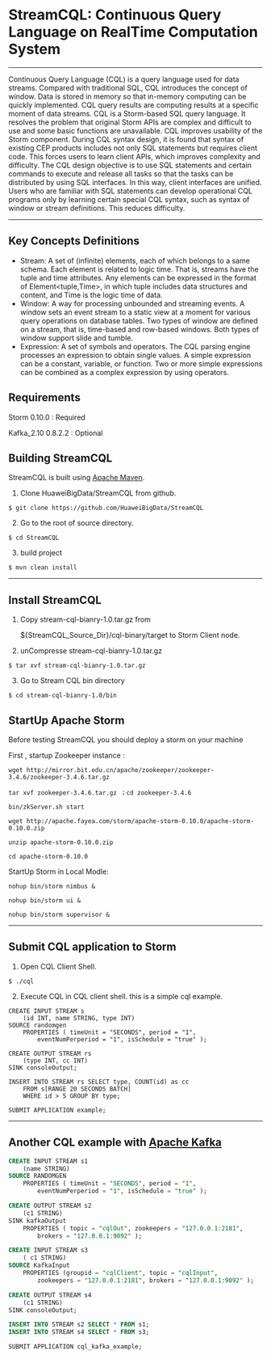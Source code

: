 # StreamCQL: Continuous Query Language on RealTime Computation System

------

Continuous Query Language (CQL) is a query language used for data streams. Compared with traditional SQL, CQL introduces the concept of window. Data is stored in memory so that in-memory computing can be quickly implemented. CQL query results are computing results at a specific moment of data streams.
CQL is a Storm-based SQL query language. It resolves the problem that original Storm APIs are complex and difficult to use and some basic functions are unavailable. CQL improves usability of the Storm component. 
During CQL syntax design, it is found that syntax of existing CEP products includes not only SQL statements but requires client code. This forces users to learn client APIs, which improves complexity and difficulty. 
The CQL design objective is to use SQL statements and certain commands to execute and release all tasks so that the tasks can be distributed by using SQL interfaces. In this way, client interfaces are unified. Users who are familiar with SQL statements can develop operational CQL programs only by learning certain special CQL syntax, such as syntax of window or stream definitions. This reduces difficulty. 

------
## Key Concepts Definitions

 - Stream: A set of (infinite) elements, each of which belongs to a same schema. Each element is related to logic time. That is, streams have the tuple and time attributes. Any elements can be expressed in the format of Element<tuple,Time>, in which tuple includes data structures and content, and Time is the logic time of data.
 - Window: A way for processing unbounded and streaming events. A window sets an event stream to a static view at a moment for various query operations on database tables. Two types of window are defined on a stream, that is, time-based and row-based windows. Both types of window support slide and tumble. 
 - Expression: A set of symbols and operators. The CQL parsing engine processes an expression to obtain single values. A simple expression can be a constant, variable, or function. Two or more simple expressions can be combined as a complex expression by using operators.

## Requirements

Storm 0.10.0 : Required

Kafka_2.10 0.8.2.2 : Optional

## Building StreamCQL
StreamCQL is built using [Apache Maven](http://maven.apache.org/).

 1. Clone HuaweiBigData/StreamCQL from github.
```shell
$ git clone https://github.com/HuaweiBigData/StreamCQL
```

 2. Go to the root of source directory.
```shell
$ cd StreamCQL
```

 3. build project
```shell
$ mvn clean install
```
------
## Install StreamCQL
 1. Copy stream-cql-bianry-1.0.tar.gz from

    ${StreamCQL_Source_Dir}/cql-binary/target to Storm Client node.
    
 2. unCompresse stream-cql-bianry-1.0.tar.gz
```shell
$ tar xvf stream-cql-bianry-1.0.tar.gz
```

 3. Go to Stream CQL bin directory
```shell
$ cd stream-cql-bianry-1.0/bin
```

## StartUp Apache Storm 
Before testing StreamCQL you should deploy a storm on your machine 

First , startup Zookeeper instance :

```
wget http://mirror.bit.edu.cn/apache/zookeeper/zookeeper-3.4.6/zookeeper-3.4.6.tar.gz

tar xvf zookeeper-3.4.6.tar.gz ；cd zookeeper-3.4.6

bin/zkServer.sh start

```

```
wget http://apache.fayea.com/storm/apache-storm-0.10.0/apache-storm-0.10.0.zip

unzip apache-storm-0.10.0.zip

cd apache-storm-0.10.0
```
StartUp Storm in Local Modle:

```
nohup bin/storm nimbus &

nohup bin/storm ui &

nohup bin/storm supervisor &
```
------

## Submit CQL application to Storm
 1. Open CQL Client Shell.
```shell
$ ./cql
```
 2. Execute CQL in CQL client shell.
this is a simple cql example.

```
CREATE INPUT STREAM s
    (id INT, name STRING, type INT)
SOURCE randomgen
    PROPERTIES ( timeUnit = "SECONDS", period = "1",
        eventNumPerperiod = "1", isSchedule = "true" );

CREATE OUTPUT STREAM rs
    (type INT, cc INT)
SINK consoleOutput;

INSERT INTO STREAM rs SELECT type, COUNT(id) as cc
    FROM s[RANGE 20 SECONDS BATCH]
    WHERE id > 5 GROUP BY type;

SUBMIT APPLICATION example;    
```

------

## Another CQL example with [Apache Kafka](http://kafka.apache.org/)

```sql
CREATE INPUT STREAM s1
    (name STRING)
SOURCE RANDOMGEN
    PROPERTIES ( timeUnit = "SECONDS", period = "1",
        eventNumPerperiod = "1", isSchedule = "true" );

CREATE OUTPUT STREAM s2 
    (c1 STRING)
SINK kafkaOutput
    PROPERTIES ( topic = "cqlOut", zookeepers = "127.0.0.1:2181", 
        brokers = "127.0.0.1:9092" );

CREATE INPUT STREAM s3
    ( c1 STRING)
SOURCE KafkaInput
    PROPERTIES (groupid = "cqlClient", topic = "cqlInput", 
        zookeepers = "127.0.0.1:2181", brokers = "127.0.0.1:9092" );

CREATE OUTPUT STREAM s4
    (c1 STRING)
SINK consoleOutput;

INSERT INTO STREAM s2 SELECT * FROM s1;
INSERT INTO STREAM s4 SELECT * FROM s3;

SUBMIT APPLICATION cql_kafka_example;
```
